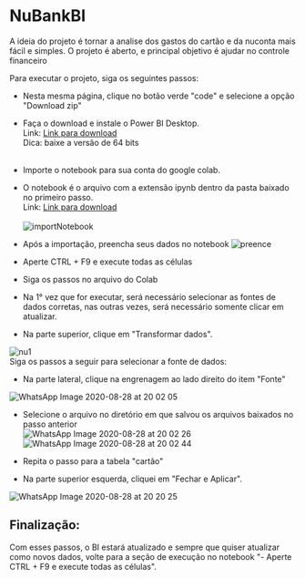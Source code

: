 # NuBankBI

A ideia do projeto é tornar a analise dos gastos do cartão e da nuconta mais fácil e simples. O projeto é aberto, e principal objetivo é ajudar no controle financeiro

Para executar o projeto, siga os seguintes passos:</br>

 - Nesta mesma página, clique no botão verde "code" e selecione a opção "Download zip" </br>

 - Faça o download e instale o Power BI Desktop. <br>
    Link: <a href="https://www.microsoft.com/pt-BR/download/details.aspx?id=58494" target="_blank">Link para download</a></br>
    Dica: baixe a versão de 64 bits</br></br>
    
 - Importe o notebook para sua conta do google colab. <br>
  - O notebook é o arquivo com a extensão ipynb dentro da pasta baixado no primeiro passo.</br>
    Link: <a href="https://colab.research.google.com/notebooks/intro.ipynb#recent=true" target="_blank">Link para download</a></br></br>
    ![importNotebook](https://user-images.githubusercontent.com/28153841/91622967-84f87480-e967-11ea-9ce6-5abf0e9d66ca.jpg)

 - Após a importação, preencha seus dados no notebook 
    ![preence](https://user-images.githubusercontent.com/28153841/91624224-00a8f000-e96d-11ea-970e-9c7a58bce1f2.png)

 - Aperte CTRL + F9 e execute todas as células

 - Siga os passos no arquivo do Colab</br>

 - Na 1° vez que for executar, será necessário selecionar as fontes de dados corretas, nas outras vezes, será necessário somente clicar em atualizar.</br>
 
 - Na parte superior, clique em "Transformar dados". <br/>
 
 ![nu1](https://user-images.githubusercontent.com/28153841/91623870-57152f00-e96b-11ea-88c9-ff7303790c25.png)
</br>
Siga os passos a seguir para selecionar a fonte de dados:
</br>
 - Na parte lateral, clique na engrenagem ao lado direito do item "Fonte" </br>

![WhatsApp Image 2020-08-28 at 20 02 05](https://user-images.githubusercontent.com/28153841/91623690-5e880880-e96a-11ea-9cf3-951bd08a758f.jpeg)
</br>
 - Selecione o arquivo no diretório em que salvou os arquivos baixados no passo anterior</br>
![WhatsApp Image 2020-08-28 at 20 02 26](https://user-images.githubusercontent.com/28153841/91623689-5cbe4500-e96a-11ea-9e42-03ff5b52afac.jpeg)
![WhatsApp Image 2020-08-28 at 20 02 44](https://user-images.githubusercontent.com/28153841/91623687-5af48180-e96a-11ea-98d4-f5083def830c.jpeg)
 - Repita o passo para a tabela "cartão" </br>

 - Na parte superior esquerda, cliquei em "Fechar e Aplicar". </br>
 
 ![WhatsApp Image 2020-08-28 at 20 20 25](https://user-images.githubusercontent.com/28153841/91624039-21bd1100-e96c-11ea-9106-5e4ed07cecfd.jpeg)
 
 ## Finalização:
 
 Com esses passos, o BI estará atualizado e sempre que quiser atualizar como novos dados, volte para a seção de execução no notebook "- Aperte CTRL + F9 e execute todas as células".





